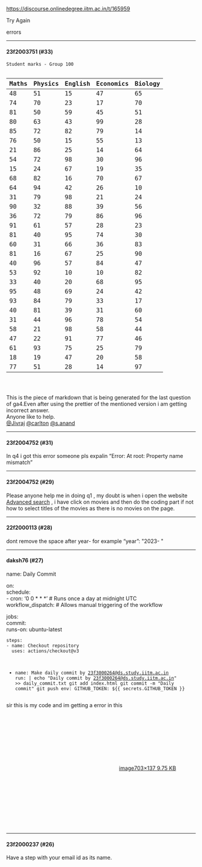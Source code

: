 https://discourse.onlinedegree.iitm.ac.in/t/165959

Try Again</p>
</blockquote>
<p>errors</p><hr>

<h4>23f2003751 (#33)</h4>
<pre><code class="lang-auto">Student marks - Group 100

| Maths | Physics | English | Economics | Biology |
| ----- | ------- | ------- | --------- | ------- |
| 48    | 51      | 15      | 47        | 65      |
| 74    | 70      | 23      | 17        | 70      |
| 81    | 50      | 59      | 45        | 51      |
| 80    | 63      | 43      | 99        | 28      |
| 85    | 72      | 82      | 79        | 14      |
| 76    | 50      | 15      | 55        | 13      |
| 21    | 86      | 25      | 14        | 64      |
| 54    | 72      | 98      | 30        | 96      |
| 15    | 24      | 67      | 19        | 35      |
| 68    | 82      | 16      | 70        | 67      |
| 64    | 94      | 42      | 26        | 10      |
| 31    | 79      | 98      | 21        | 24      |
| 90    | 32      | 88      | 39        | 56      |
| 36    | 72      | 79      | 86        | 96      |
| 91    | 61      | 57      | 28        | 23      |
| 81    | 40      | 95      | 74        | 30      |
| 60    | 31      | 66      | 36        | 83      |
| 81    | 16      | 67      | 25        | 90      |
| 40    | 96      | 57      | 84        | 47      |
| 53    | 92      | 10      | 10        | 82      |
| 33    | 40      | 20      | 68        | 95      |
| 95    | 48      | 69      | 24        | 42      |
| 93    | 84      | 79      | 33        | 17      |
| 40    | 81      | 39      | 31        | 60      |
| 31    | 44      | 96      | 78        | 54      |
| 58    | 21      | 98      | 58        | 44      |
| 47    | 22      | 91      | 77        | 46      |
| 61    | 93      | 75      | 25        | 79      |
| 18    | 19      | 47      | 20        | 58      |
| 77    | 51      | 28      | 14        | 97      |
</code></pre>
<p>This is the piece of  markdown that is being generated for the last question of ga4.Even after using the prettier of the mentioned version i am getting incorrect answer.<br/>
Anyone like to help.<br/>
<a class="mention" href="/u/jivraj">@Jivraj</a> <a class="mention" href="/u/carlton">@carlton</a> <a class="mention" href="/u/s.anand">@s.anand</a></p><hr>

<h4>23f2004752 (#31)</h4>
<p>In q4 i got this error someone pls expalin “Error: At root: Property name mismatch”</p><hr>

<h4>23f2004752 (#29)</h4>
<p>Please anyone help me in doing q1 , my doubt is when i open the website <a class="inline-onebox" href="http://www.imdb.com/search/title" rel="noopener nofollow ugc">Advanced search</a> , i have click on movies and then do the coding part if not how to select titles of the movies as there is no movies on the page.</p><hr>

<h4>22f2000113 (#28)</h4>
<p>dont remove the space after year- for example “year”: "2023- "</p><hr>

<h4>daksh76 (#27)</h4>
<p>name: Daily Commit</p>
<p>on:<br/>
schedule:<br/>
- cron: ‘0 0 * * *’  # Runs once a day at midnight UTC<br/>
workflow_dispatch:  # Allows manual triggering of the workflow</p>
<p>jobs:<br/>
commit:<br/>
runs-on: ubuntu-latest</p>
<pre><code>steps:
- name: Checkout repository
  uses: actions/checkout@v3

- name: Make daily commit by 23f3000264@ds.study.iitm.ac.in
  run: |
    echo "Daily commit by 23f3000264@ds.study.iitm.ac.in" &gt;&gt; daily_commit.txt
    git add index.html
    git commit -m "Daily commit"
    git push
  env:
    GITHUB_TOKEN: ${{ secrets.GITHUB_TOKEN }}
</code></pre>
<p>sir this is my code and im getting a error in this<br/>
<div class="lightbox-wrapper"><a class="lightbox" data-download-href="/uploads/short-url/zhiE4fow6T3t7g9USSiP1KZuhvG.png?dl=1" href="https://europe1.discourse-cdn.com/flex013/uploads/iitm/original/3X/f/7/f740be2ffaea5957ca053368c20e28f7045362d0.png" rel="noopener nofollow ugc" title="image"><div class="meta"><svg aria-hidden="true" class="fa d-icon d-icon-far-image svg-icon"><use href="#far-image"></use></svg><span class="filename">image</span><span class="informations">703×137 9.75 KB</span><svg aria-hidden="true" class="fa d-icon d-icon-discourse-expand svg-icon"><use href="#discourse-expand"></use></svg></div></a></div></p><hr>

<h4>23f2000237 (#26)</h4>
<p>Have a step with your email id as its name.